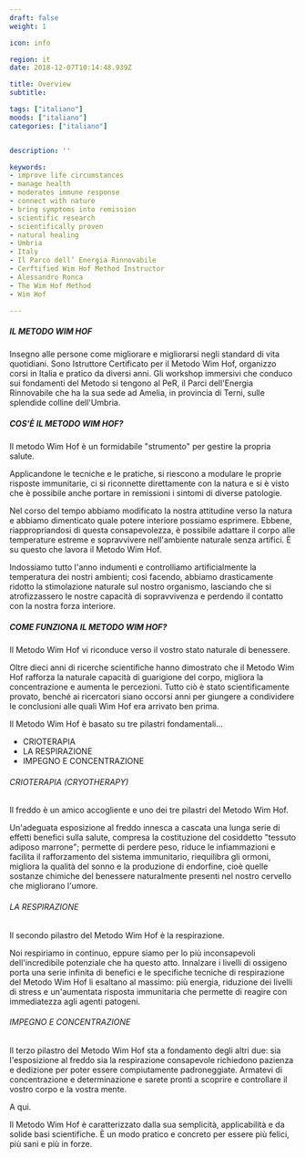 ```yaml
---
draft: false
weight: 1

icon: info

region: it
date: 2018-12-07T10:14:48.939Z

title: Overview
subtitle:

tags: ["italiano"]
moods: ["italiano"]
categories: ["italiano"]


description: ''

keywords:
- improve life circumstances
- manage health
- moderates immune response
- connect with nature
- bring symptoms into remission
- scientific research
- scientifically proven
- natural healing
- Umbria
- Italy
- Il Parco dell’ Energia Rinnovabile
- Cerftified Wim Hof Method Instructor
- Alessandro Ronca
- The Wim Hof Method
- Wim Hof

---
```


##### IL METODO WIM HOF

Insegno alle persone come migliorare e migliorarsi negli standard di vita quotidiani. Sono Istruttore Certificato per il Metodo Wim Hof, organizzo corsi in Italia e pratico da diversi anni. Gli workshop immersivi che conduco sui fondamenti del Metodo si tengono al PeR, il Parci dell'Energia Rinnovabile che ha la sua sede ad Amelia, in provincia di Terni, sulle splendide colline dell'Umbria.

##### COS'È IL METODO WIM HOF?

Il metodo Wim Hof è un formidabile "strumento" per gestire la propria salute.

Applicandone le tecniche e le pratiche, si riescono a modulare le proprie risposte immunitarie, ci si riconnette direttamente con la natura e si è visto che è possibile anche portare in remissioni i sintomi di diverse patologie.

Nel corso del tempo abbiamo modificato la nostra attitudine verso la natura e abbiamo dimenticato quale potere interiore possiamo esprimere. Ebbene, riappropriandosi di questa consapevolezza, è possibile adattare il corpo alle temperature estreme e sopravvivere nell'ambiente naturale senza artifici. È su questo che lavora il Metodo Wim Hof.

Indossiamo tutto l'anno indumenti e controlliamo artificialmente la temperatura dei nostri ambienti; così facendo, abbiamo drasticamente ridotto la stimolazione naturale sul nostro organismo, lasciando che si atrofizzassero le nostre capacità di sopravvivenza e perdendo il contatto con la nostra forza interiore.

##### COME FUNZIONA IL METODO WIM HOF?

Il Metodo Wim Hof vi riconduce verso il vostro stato naturale di benessere.

Oltre dieci anni di ricerche scientifiche hanno dimostrato che il Metodo Wim Hof rafforza la naturale capacità di guarigione del corpo, migliora la concentrazione e aumenta le percezioni. Tutto ciò è stato scientificamente provato, benché ai ricercatori siano occorsi anni per giungere a condividere le conclusioni alle quali Wim Hof era arrivato ben prima.

Il Metodo Wim Hof è basato su tre pilastri fondamentali...

- CRIOTERAPIA
- LA RESPIRAZIONE
- IMPEGNO E CONCENTRAZIONE

###### CRIOTERAPIA (CRYOTHERAPY)

Il freddo è un amico accogliente e uno dei tre pilastri del Metodo Wim Hof.

Un'adeguata esposizione al freddo innesca a cascata una lunga serie di effetti benefici sulla salute, compresa la costituzione del cosiddetto "tessuto adiposo marrone"; permette di perdere peso, riduce le infiammazioni e facilita il rafforzamento del sistema immunitario, riequilibra gli ormoni, migliora la qualità del sonno e la produzione di endorfine, cioè quelle sostanze chimiche del benessere naturalmente presenti nel nostro cervello che migliorano l'umore.

###### LA RESPIRAZIONE

Il secondo pilastro del Metodo Wim Hof è la respirazione.

Noi respiriamo in continuo, eppure siamo per lo più inconsapevoli dell'incredibile potenziale che ha questo atto. Innalzare i livelli di ossigeno porta una serie infinita di benefici e le specifiche tecniche di respirazione del Metodo Wim Hof li esaltano al massimo: più energia, riduzione dei livelli di stress e un'aumentata risposta immunitaria che permette di reagire con immediatezza agli agenti patogeni.

###### IMPEGNO E CONCENTRAZIONE

Il terzo pilastro del Metodo Wim Hof sta a fondamento degli altri due: sia l'esposizione al freddo sia la respirazione consapevole richiedono pazienza e dedizione per poter essere compiutamente padroneggiate. Armatevi di concentrazione e determinazione e sarete pronti a scoprire e controllare il vostro corpo e la vostra mente.

A qui.

Il Metodo Wim Hof è caratterizzato dalla sua semplicità, applicabilità e da solide basi scientifiche. È un modo pratico e concreto per essere più felici, più sani e più in forze.
